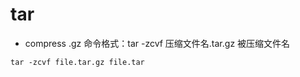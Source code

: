 # tar 

* compress .gz
命令格式：tar -zcvf 压缩文件名.tar.gz 被压缩文件名
```shell
tar -zcvf file.tar.gz file.tar
```
